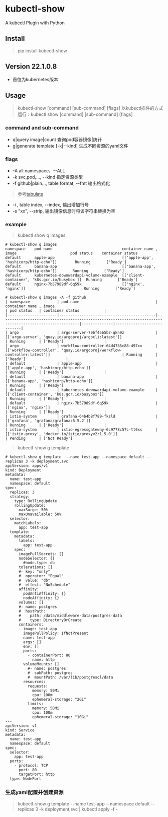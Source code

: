 # kubectl-show

A kubectl Plugin with Python

## Install

> pip install kubectl-show

## Version 22.1.0.8

- 首位为kubernetes版本

## Usage

> kubectl-show [command] [sub-command] [flags]
> 以kubectl插件的方式运行：kubectl show [command] [sub-command] [flags]

### command and sub-command
- q|query image|count 查询pod容器镜像|统计
- g|generate template [-k|--kind] 生成不同资源的yaml文件

### flags

- -A all namespace，--ALL
- -k svc,pod,..., --kind 指定资源类型
- -f github|plain..., table format, --fmt 输出格式化
> 参考[tabulate](https://github.com/astanin/python-tabulate)
- -i , table index, --index, 输出增加行号
- -s "xx", --strip, 输出镜像信息时将该字符串替换为空 

### example
> kubectl show q images
```angular2html
# kubectl-show q images
namespace    pod name                               container name , image                        pod status    container status
default      apple-app                              [['apple-app', 'hashicorp/http-echo']]        Running       ['Ready']
default      banana-app                             [['banana-app', 'hashicorp/http-echo']]       Running       ['Ready']
default      kubernetes-downwardapi-volume-example  [['client-container', 'k8s.gcr.io/busybox']]  Running       ['Ready']
default      nginx-7b57989df-6q59k                  [['nginx', 'nginx']]                          Running       ['Ready']
```
```angular2html
# kubectl-show q images -A -f github
| namespace            | pod name                                  | container name , image                                                                                  | pod status   | container status           |
|----------------------|-------------------------------------------|---------------------------------------------------------------------------------------------------------|--------------|----------------------------|
| argo                 | argo-server-79bf45b5b7-qkn9z              | [['argo-server', 'quay.io/argoproj/argocli:latest']]                                                    | Running      | ['Ready']                  |
| argo                 | workflow-controller-64d4785c88-497xx      | [['workflow-controller', 'quay.io/argoproj/workflow-controller:latest']]                                | Running      | ['Ready']                  |
| default              | apple-app                                 | [['apple-app', 'hashicorp/http-echo']]                                                                  | Running      | ['Ready']                  |
| default              | banana-app                                | [['banana-app', 'hashicorp/http-echo']]                                                                 | Running      | ['Ready']                  |
| default              | kubernetes-downwardapi-volume-example     | [['client-container', 'k8s.gcr.io/busybox']]                                                            | Running      | ['Ready']                  |
| default              | nginx-7b57989df-6q59k                     | [['nginx', 'nginx']]                                                                                    | Running      | ['Ready']                  |
| istio-system         | grafana-64b4b8f789-fkzld                  | [['grafana', 'grafana/grafana:6.5.2']]                                                                  | Running      | ['Ready']                  |
| istio-system         | istio-egressgateway-6c9778c57c-tt6xs      | [['istio-proxy', 'docker.io/istio/proxyv2:1.5.0']]                                                      | Pending      | ['Not Ready']
```

> kubectl-show  g template
```angular2html
# kubectl-show g template  --name test-app --namespace default --replicas 3 -k deployment,svc
apiVersion: apps/v1
kind: Deployment
metadata:
  name: test-app
  namespace: default
spec:
  replicas: 3
  strategy:
    type: RollingUpdate
    rollingUpdate:
      maxSurge: 50%
      maxUnavailable: 50%
  selector:
    matchLabels:
      app: test-app
  template:
    metadata:
      labels:
        app: test-app
    spec:
      imagePullSecrets: []
      nodeSelector: {}
        #node.type: db
      tolerations: []
      #- key: "only"
      #  operator: "Equal"
      #  value: "db"
      #  effect: "NoSchedule"
      affinity:
        podAntiAffinity: {}
        nodeAffinity: {}
      volumes: []
      #- name: postgres
      #  hostPath:
      #    path: /data/middleware-data/postgres-data
      #    type: DirectoryOrCreate
      containers:
      - image: test-app
        imagePullPolicy: IfNotPresent
        name: test-app
        args: []
        env: []
        ports:
          - containerPort: 80
            name: http
        volumeMounts: []
          #- name: postgres
          #  subPath: postgres
          #  mountPath: /var/lib/postgresql/data
        resources:
          requests:
            memory: 50Mi
            cpu: 100m
            ephemeral-storage: "2Gi"
          limits:
            memory: 50Mi
            cpu: 100m
            ephemeral-storage: "10Gi"
---
apiVersion: v1
kind: Service
metadata:
  name: test-app
  namespace: default
spec:
  selector:
    app: test-app
  ports:
    - protocol: TCP
      port: 80
      targetPort: http
  type: NodePort
```

### 生成yaml配置并创建资源

>kubectl-show g template  --name test-app --namespace default --replicas 3 -k deployment,svc | kubectl apply -f -